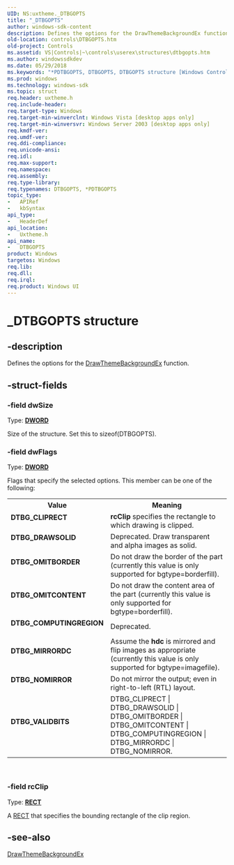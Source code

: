 ```yaml
---
UID: NS:uxtheme._DTBGOPTS
title: "_DTBGOPTS"
author: windows-sdk-content
description: Defines the options for the DrawThemeBackgroundEx function.
old-location: controls\DTBGOPTS.htm
old-project: Controls
ms.assetid: VS|Controls|~\controls\userex\structures\dtbgopts.htm
ms.author: windowssdkdev
ms.date: 05/29/2018
ms.keywords: "*PDTBGOPTS, DTBGOPTS, DTBGOPTS structure [Windows Controls], DTBG_CLIPRECT, DTBG_COMPUTINGREGION, DTBG_DRAWSOLID, DTBG_MIRRORDC, DTBG_NOMIRROR, DTBG_OMITBORDER, DTBG_OMITCONTENT, DTBG_VALIDBITS, PDTBGOPTS, PDTBGOPTS structure pointer [Windows Controls], _DTBGOPTS, controls.DTBGOPTS, controls.inet_DTBGOPTS, inet_DTBGOPTS, inet_DTBGOPTS_cpp, uxtheme/DTBGOPTS, uxtheme/PDTBGOPTS"
ms.prod: windows
ms.technology: windows-sdk
ms.topic: struct
req.header: uxtheme.h
req.include-header: 
req.target-type: Windows
req.target-min-winverclnt: Windows Vista [desktop apps only]
req.target-min-winversvr: Windows Server 2003 [desktop apps only]
req.kmdf-ver: 
req.umdf-ver: 
req.ddi-compliance: 
req.unicode-ansi: 
req.idl: 
req.max-support: 
req.namespace: 
req.assembly: 
req.type-library: 
req.typenames: DTBGOPTS, *PDTBGOPTS
topic_type:
-	APIRef
-	kbSyntax
api_type:
-	HeaderDef
api_location:
-	Uxtheme.h
api_name:
-	DTBGOPTS
product: Windows
targetos: Windows
req.lib: 
req.dll: 
req.irql: 
req.product: Windows UI
---
```


# _DTBGOPTS structure


## -description


Defines the options for the <a href="https://msdn.microsoft.com/2a961479-9fdf-4f9f-923e-2a6601a99442">DrawThemeBackgroundEx</a> function.


## -struct-fields




### -field dwSize

Type: <b><a href="https://msdn.microsoft.com/4553cafc-450e-4493-a4d4-cb6e2f274d46">DWORD</a></b>

Size of the structure. Set this to sizeof(DTBGOPTS).


### -field dwFlags

Type: <b><a href="https://msdn.microsoft.com/4553cafc-450e-4493-a4d4-cb6e2f274d46">DWORD</a></b>

Flags that specify the selected options. This member can be one of the following:

<table>
<tr>
<th>Value</th>
<th>Meaning</th>
</tr>
<tr>
<td width="40%"><a id="DTBG_CLIPRECT"></a><a id="dtbg_cliprect"></a><dl>
<dt><b>DTBG_CLIPRECT</b></dt>
</dl>
</td>
<td width="60%">
<b>rcClip</b> specifies the rectangle to which drawing is clipped.

</td>
</tr>
<tr>
<td width="40%"><a id="DTBG_DRAWSOLID"></a><a id="dtbg_drawsolid"></a><dl>
<dt><b>DTBG_DRAWSOLID</b></dt>
</dl>
</td>
<td width="60%">
Deprecated. Draw transparent and alpha images as solid.

</td>
</tr>
<tr>
<td width="40%"><a id="DTBG_OMITBORDER"></a><a id="dtbg_omitborder"></a><dl>
<dt><b>DTBG_OMITBORDER</b></dt>
</dl>
</td>
<td width="60%">
Do not draw the border of the part (currently this value is only supported for bgtype=borderfill).

</td>
</tr>
<tr>
<td width="40%"><a id="DTBG_OMITCONTENT"></a><a id="dtbg_omitcontent"></a><dl>
<dt><b>DTBG_OMITCONTENT</b></dt>
</dl>
</td>
<td width="60%">
Do not draw the content area of the part (currently this value is only supported for bgtype=borderfill).

</td>
</tr>
<tr>
<td width="40%"><a id="DTBG_COMPUTINGREGION"></a><a id="dtbg_computingregion"></a><dl>
<dt><b>DTBG_COMPUTINGREGION</b></dt>
</dl>
</td>
<td width="60%">
Deprecated.

</td>
</tr>
<tr>
<td width="40%"><a id="DTBG_MIRRORDC"></a><a id="dtbg_mirrordc"></a><dl>
<dt><b>DTBG_MIRRORDC</b></dt>
</dl>
</td>
<td width="60%">
Assume the <b>hdc</b> is mirrored and flip images as appropriate (currently this value is only supported for bgtype=imagefile).

</td>
</tr>
<tr>
<td width="40%"><a id="DTBG_NOMIRROR"></a><a id="dtbg_nomirror"></a><dl>
<dt><b>DTBG_NOMIRROR</b></dt>
</dl>
</td>
<td width="60%">
Do not mirror the output; even in right-to-left (RTL) layout.

</td>
</tr>
<tr>
<td width="40%"><a id="DTBG_VALIDBITS"></a><a id="dtbg_validbits"></a><dl>
<dt><b>DTBG_VALIDBITS</b></dt>
</dl>
</td>
<td width="60%">
DTBG_CLIPRECT | DTBG_DRAWSOLID | DTBG_OMITBORDER | DTBG_OMITCONTENT | DTBG_COMPUTINGREGION | DTBG_MIRRORDC | DTBG_NOMIRROR.

</td>
</tr>
</table>
 


### -field rcClip

Type: <b><a href="https://msdn.microsoft.com/library/windows/hardware/ff569234">RECT</a></b>

A <a href="https://msdn.microsoft.com/library/windows/hardware/ff569234">RECT</a> that specifies the bounding rectangle of the clip region.


## -see-also




<a href="https://msdn.microsoft.com/2a961479-9fdf-4f9f-923e-2a6601a99442">DrawThemeBackgroundEx</a>
 

 

